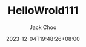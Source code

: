 ---
title: "HelloWrold111" #标题
date: 2023-12-04T19:48:26+08:00 #创建时间
lastmod: 2023-12-04T19:48:26+08:00 #更新时间
author: ["Jack Choo"] #作者
categories: 
- 分类1
- 分类2
tags: 
- 标签1
- 标签2
weight: # 输入1可以顶置文章，用来给文章展示排序，不填就默认按时间排序
slug: ""
draft: false # 是否为草稿
comments: true #是否展示评论
showToc: false # 显示目录
TocOpen: true # 自动展开目录
hidemeta: false # 是否隐藏文章的元信息，如发布日期、作者等
disableShare: true # 底部不显示分享栏
showbreadcrumbs: true #顶部显示当前路径
cover:
    image: "" #图片路径
    caption: "" #图片底部描述
    alt: ""
    relative: false
---